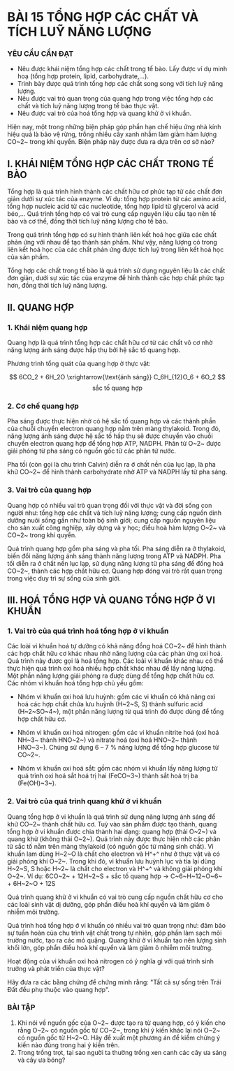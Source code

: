 # BÀI 15 TỔNG HỢP CÁC CHẤT VÀ TÍCH LUỸ NĂNG LƯỢNG

### YÊU CẦU CẦN ĐẠT
- Nêu được khái niệm tổng hợp các chất trong tế bào. Lấy được ví dụ minh hoạ (tổng hợp protein, lipid, carbohydrate,...).
- Trình bày được quá trình tổng hợp các chất song song với tích luỹ năng lượng.
- Nêu được vai trò quan trọng của quang hợp trong việc tổng hợp các chất và tích luỹ năng lượng trong tế bào thực vật.
- Nêu được vai trò của hoá tổng hợp và quang khử ở vi khuẩn.

Hiện nay, một trong những biện pháp góp phần hạn chế hiệu ứng nhà kính hiệu quả là bảo vệ rừng, trồng nhiều cây xanh nhằm làm giảm hàm lượng CO~2~ trong khí quyển. Biện pháp này được đưa ra dựa trên cơ sở nào?

## I. KHÁI NIỆM TỔNG HỢP CÁC CHẤT TRONG TẾ BÀO

Tổng hợp là quá trình hình thành các chất hữu cơ phức tạp từ các chất đơn giản dưới sự xúc tác của enzyme. Ví dụ: tổng hợp protein từ các amino acid, tổng hợp nucleic acid từ các nucleotide, tổng hợp lipid từ glycerol và acid béo,... Quá trình tổng hợp có vai trò cung cấp nguyên liệu cấu tạo nên tế bào và cơ thể, đồng thời tích luỹ năng lượng cho tế bào.

Trong quá trình tổng hợp có sự hình thành liên kết hoá học giữa các chất phản ứng với nhau để tạo thành sản phẩm. Như vậy, năng lượng có trong liên kết hoá học của các chất phản ứng được tích luỹ trong liên kết hoá học của sản phẩm.

Tổng hợp các chất trong tế bào là quá trình sử dụng nguyên liệu là các chất đơn giản, dưới sự xúc tác của enzyme để hình thành các hợp chất phức tạp hơn, đồng thời tích luỹ năng lượng.

## II. QUANG HỢP
### 1. Khái niệm quang hợp

Quang hợp là quá trình tổng hợp các chất hữu cơ từ các chất vô cơ nhờ năng lượng ánh sáng được hấp thụ bởi hệ sắc tố quang hợp.

Phương trình tổng quát của quang hợp ở thực vật:

$$ 6CO_2 + 6H_2O \xrightarrow{\text{ánh sáng}} C_6H_{12}O_6 + 6O_2 $$
$$\text{sắc tố quang hợp}$$

### 2. Cơ chế quang hợp

Pha sáng được thực hiện nhờ có hệ sắc tố quang hợp và các thành phần của chuỗi chuyền electron quang hợp nằm trên màng thylakoid. Trong đó, năng lượng ánh sáng được hệ sắc tố hấp thụ sẽ được chuyển vào chuỗi chuyền electron quang hợp để tổng hợp ATP, NADPH. Phân tử O~2~ được giải phóng từ pha sáng có nguồn gốc từ các phân tử nước.

Pha tối (còn gọi là chu trình Calvin) diễn ra ở chất nền của lục lạp, là pha khử CO~2~ để hình thành carbohydrate nhờ ATP và NADPH lấy từ pha sáng.

### 3. Vai trò của quang hợp

Quang hợp có nhiều vai trò quan trọng đối với thực vật và đời sống con người như: tổng hợp các chất và tích luỹ năng lượng; cung cấp nguồn dinh dưỡng nuôi sống gần như toàn bộ sinh giới; cung cấp nguồn nguyên liệu cho sản xuất công nghiệp, xây dựng và y học; điều hoà hàm lượng O~2~ và CO~2~ trong khí quyển.

Quá trình quang hợp gồm pha sáng và pha tối. Pha sáng diễn ra ở thylakoid, biến đổi năng lượng ánh sáng thành năng lượng trong ATP và NADPH. Pha tối diễn ra ở chất nền lục lạp, sử dụng năng lượng từ pha sáng để đồng hoá CO~2~, thành các hợp chất hữu cơ.
Quang hợp đóng vai trò rất quan trọng trong việc duy trì sự sống của sinh giới.

## III. HOÁ TỔNG HỢP VÀ QUANG TỔNG HỢP Ở VI KHUẨN

### 1. Vai trò của quá trình hoá tổng hợp ở vi khuẩn

Các loài vi khuẩn hoá tự dưỡng có khả năng đồng hoá CO~2~ để hình thành các hợp chất hữu cơ khác nhau nhờ năng lượng của các phản ứng oxi hoá. Quá trình này được gọi là hoá tổng hợp.
Các loài vi khuẩn khác nhau có thể thực hiện quá trình oxi hoá nhiều hợp chất khác nhau để lấy năng lượng. Một phần năng lượng giải phóng ra được dùng để tổng hợp chất hữu cơ. Các nhóm vi khuẩn hoá tổng hợp chủ yếu gồm:

- Nhóm vi khuẩn oxi hoá lưu huỳnh: gồm các vi khuẩn có khả năng oxi hoá các hợp chất chứa lưu huỳnh (H~2~S, S) thành sulfuric acid (H~2~SO~4~), một phần năng lượng từ quá trình đó được dùng để tổng hợp chất hữu cơ.

- Nhóm vi khuẩn oxi hoá nitrogen: gồm các vi khuẩn nitrite hoá (oxi hoá NH~3~ thành HNO~2~) và nitrate hoá (oxi hoá HNO~2~ thành HNO~3~). Chúng sử dụng 6 – 7 % năng lượng để tổng hợp glucose từ CO~2~.

- Nhóm vi khuẩn oxi hoá sắt: gồm các nhóm vi khuẩn lấy năng lượng từ quá trình oxi hoá sắt hoá trị hai (FeCO~3~) thành sắt hoá trị ba (Fe(OH)~3~).

### 2. Vai trò của quá trình quang khử ở vi khuẩn

Quang tổng hợp ở vi khuẩn là quá trình sử dụng năng lượng ánh sáng để khử CO~2~ thành chất hữu cơ. Tuỳ vào sản phẩm được tạo thành, quang tổng hợp ở vi khuẩn được chia thành hai dạng: quang hợp (thải O~2~) và quang khử (không thải O~2~). Quá trình này được thực hiện nhờ các phân tử sắc tố nằm trên màng thylakoid (có nguồn gốc từ màng sinh chất).
Vi khuẩn lam dùng H~2~O là chất cho electron và H^+^ như ở thực vật và có giải phóng khí O~2~. Trong khi đó, vi khuẩn lưu huỳnh lục và tía lại dùng H~2~S, S hoặc H~2~ là chất cho electron và H^+^ và không giải phóng khí O~2~. Ví dụ:
6CO~2~ + 12H~2~S + sắc tố quang hợp → C~6~H~12~O~6~ + 6H~2~O + 12S

Quá trình quang khử ở vi khuẩn có vai trò cung cấp nguồn chất hữu cơ cho các loài sinh vật dị dưỡng, góp phần điều hoà khí quyển và làm giảm ô nhiễm môi trường.

Quá trình hoá tổng hợp ở vi khuẩn có nhiều vai trò quan trọng như: đảm bảo sự tuần hoàn của chu trình vật chất trong tự nhiên, góp phần làm sạch môi trường nước, tạo ra các mỏ quặng. Quang khử ở vi khuẩn tạo nên lượng sinh khối lớn, góp phần điều hoà khí quyển và làm giảm ô nhiễm môi trường.

Hoạt động của vi khuẩn oxi hoá nitrogen có ý nghĩa gì với quá trình sinh trưởng và phát triển của thực vật?

Hãy đưa ra các bằng chứng để chứng minh rằng: "Tất cả sự sống trên Trái Đất đều phụ thuộc vào quang hợp".

### BÀI TẬP
1. Khi nói về nguồn gốc của O~2~ được tạo ra từ quang hợp, có ý kiến cho rằng O~2~ có nguồn gốc từ CO~2~, trong khi ý kiến khác lại nói O~2~ có nguồn gốc từ H~2~O. Hãy đề xuất một phương án để kiểm chứng ý kiến nào đúng trong hai ý kiến trên.
2. Trong trồng trọt, tại sao người ta thường trồng xen canh các cây ưa sáng và cây ưa bóng?
